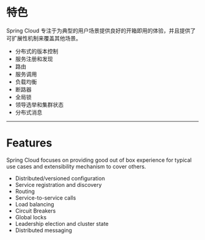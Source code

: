 # 特色

Spring Cloud 专注于为典型的用户场景提供良好的开箱即用的体验，并且提供了可扩展性机制来覆盖其他场景。

+ 分布式的版本控制
+ 服务注册和发现
+ 路由
+ 服务调用
+ 负载均衡
+ 断路器
+ 全局锁
+ 领导选举和集群状态
+ 分布式消息

---

# Features

Spring Cloud focuses on providing good out of box experience for typical use cases and extensibility mechanism to cover others.

+ Distributed/versioned configuration
+ Service registration and discovery
+ Routing
+ Service-to-service calls
+ Load balancing
+ Circuit Breakers
+ Global locks
+ Leadership election and cluster state
+ Distributed messaging
